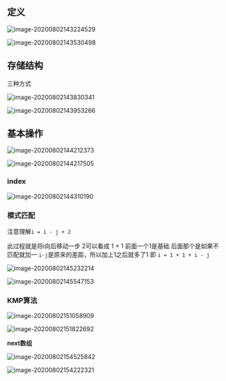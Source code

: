 ## 定义

![image-20200802143224529](https://raw.githubusercontent.com/yanzhenxing123/blogImg/master/typora202008/22/190412-609213.png)

![image-20200802143530498](https://raw.githubusercontent.com/yanzhenxing123/blogImg/master/typora202008/22/190756-203715.png)



## 存储结构

三种方式

![image-20200802143830341](https://raw.githubusercontent.com/yanzhenxing123/blogImg/master/typora202008/22/190541-628463.png)

![image-20200802143953266](https://raw.githubusercontent.com/yanzhenxing123/blogImg/master/typora202008/22/190546-269854.png)



## 基本操作

![image-20200802144212373](https://raw.githubusercontent.com/yanzhenxing123/blogImg/master/typora202008/22/190549-637776.png)

![image-20200802144217505](https://raw.githubusercontent.com/yanzhenxing123/blogImg/master/typora202008/22/190555-368837.png)

### index

![image-20200802144310190](https://raw.githubusercontent.com/yanzhenxing123/blogImg/master/typora202008/22/190558-585429.png) 

### 模式匹配

注意理解`i = i - j + 2`

此过程就是将i向后移动一步 2可以看成 1 + 1 前面一个1是基础 后面那个是如果不匹配就加一 `i-j`是原来的差距，所以加上1之后就多了1 即 `i = 1 + 1 + i - j`

![image-20200802145232214](https://raw.githubusercontent.com/yanzhenxing123/blogImg/master/typora202008/22/190605-127939.png)

![image-20200802145547153](https://raw.githubusercontent.com/yanzhenxing123/blogImg/master/typora202008/22/190623-120381.png)



### KMP算法

![image-20200802151058909](https://raw.githubusercontent.com/yanzhenxing123/blogImg/master/typora202008/22/190629-646153.png)

![image-20200802151822692](https://raw.githubusercontent.com/yanzhenxing123/blogImg/master/typora202008/22/190635-895490.png)



 

**next数组**

![image-20200802154525842](https://raw.githubusercontent.com/yanzhenxing123/blogImg/master/typora202008/22/190649-202569.png)





![image-20200802154222321](https://raw.githubusercontent.com/yanzhenxing123/blogImg/master/typora202008/22/190726-48272.png)